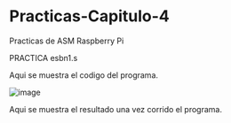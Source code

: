 # Practicas-Capitulo-4
Practicas de ASM Raspberry Pi


PRACTICA esbn1.s

Aqui se muestra el codigo del programa.

![image](https://user-images.githubusercontent.com/54882313/119868835-67dfda80-bed4-11eb-978f-3b9edc696994.png)


Aqui se muestra el resultado una vez corrido el programa.

